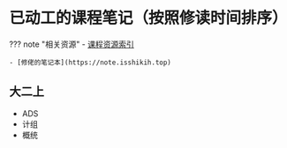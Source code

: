 # 已动工的课程笔记（按照修读时间排序）

??? note "相关资源"
    - [课程资源索引](https://www.yuque.com/xianyuxuan/saltfish_shop/course_res_index#cIhfl)
  
    - [修佬的笔记本](https://note.isshikih.top)

## 大二上

- ADS
- 计组
- 概统

